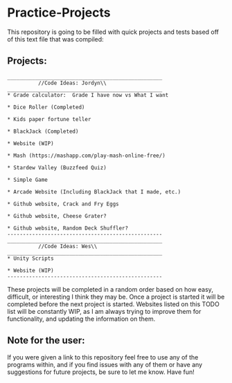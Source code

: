 # Practice-Projects
This repository is going to be filled with quick projects and tests based off of this text file that was compiled:

## Projects:
```
__________________________________________________
	      //Code Ideas: Jordyn\\
__________________________________________________
* Grade calculator:  Grade I have now vs What I want

* Dice Roller (Completed)

* Kids paper fortune teller

* BlackJack (Completed)

* Website (WIP)

* Mash (https://mashapp.com/play-mash-online-free/)

* Stardew Valley (Buzzfeed Quiz)

* Simple Game

* Arcade Website (Including BlackJack that I made, etc.)

* Github website, Crack and Fry Eggs

* Github website, Cheese Grater?

* Github website, Random Deck Shuffler?
--------------------------------------------------
__________________________________________________
	      //Code Ideas: Wes\\
__________________________________________________
* Unity Scripts

* Website (WIP)
--------------------------------------------------
```

These projects will be completed in a random order based on how easy, difficult, or interesting I think they may be.  Once a project is started it will be completed before the next project is started.  Websites listed on this TODO list will be constantly WIP, as I am always trying to improve them for functionality, and updating the information on them.

## Note for the user:
If you were given a link to this repository feel free to use any of the programs within, and if you find issues with any of them or have any suggestions for future projects, be sure to let me know.  Have fun!